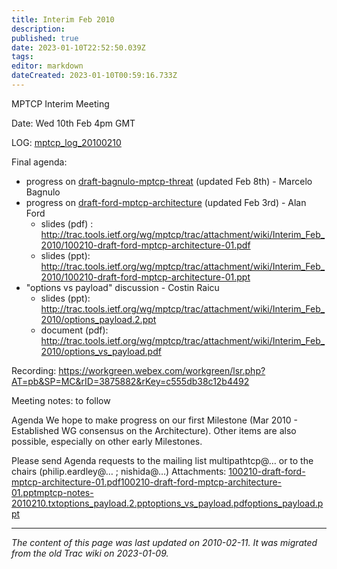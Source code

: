 ```yaml
---
title: Interim Feb 2010
description: 
published: true
date: 2023-01-10T22:52:50.039Z
tags: 
editor: markdown
dateCreated: 2023-01-10T00:59:16.733Z
---
```


MPTCP Interim Meeting

Date: Wed 10th Feb 4pm GMT

LOG: [mptcp_log_20100210](https://trac.ietf.org/trac/mptcp/wiki/mptcp_log_20100210)


Final agenda:
- progress on [draft-bagnulo-mptcp-threat](http://tools.ietf.org/html/draft-bagnulo-mptcp-threat) (updated Feb 8th) - Marcelo Bagnulo
- progress on [draft-ford-mptcp-architecture](http://tools.ietf.org/html/draft-ford-mptcp-architecture) (updated Feb 3rd) - Alan Ford
	- slides (pdf) : http://trac.tools.ietf.org/wg/mptcp/trac/attachment/wiki/Interim_Feb_2010/100210-draft-ford-mptcp-architecture-01.pdf
	- slides (ppt): http://trac.tools.ietf.org/wg/mptcp/trac/attachment/wiki/Interim_Feb_2010/100210-draft-ford-mptcp-architecture-01.ppt
- "options vs payload" discussion - Costin Raicu
	- slides (ppt): http://trac.tools.ietf.org/wg/mptcp/trac/attachment/wiki/Interim_Feb_2010/options_payload.2.ppt
	- document (pdf): http://trac.tools.ietf.org/wg/mptcp/trac/attachment/wiki/Interim_Feb_2010/options_vs_payload.pdf

Recording: https://workgreen.webex.com/workgreen/lsr.php?AT=pb&SP=MC&rID=3875882&rKey=c555db38c12b4492

Meeting notes: to follow

Agenda We hope to make progress on our first Milestone (Mar 2010 - Established WG consensus on the Architecture). Other items are also possible, especially on other early Milestones.

Please send Agenda requests to the mailing list multipathtcp@… or to the chairs (philip.eardley@… ; nishida@…)
Attachments: [100210-draft-ford-mptcp-architecture-01.pdf](/100210-draft-ford-mptcp-architecture-01.pdf)[100210-draft-ford-mptcp-architecture-01.ppt](/100210-draft-ford-mptcp-architecture-01.ppt)[mptcp-notes-2010210.txt](/mptcp-notes-2010210.txt)[options_payload.2.ppt](/options_payload.2.ppt)[options_vs_payload.pdf](/options_vs_payload.pdf)[options_payload.ppt](/options_payload.ppt)
&nbsp;
&nbsp;
&nbsp;

---

*The content of this page was last updated on 2010-02-11. It was migrated from the old Trac wiki on 2023-01-09.*

